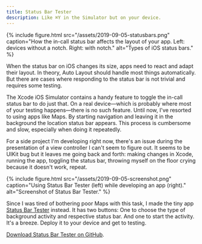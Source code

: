 ```yaml
---
title: Status Bar Tester
description: Like ⌘Y in the Simulator but on your device.
---
```


<!-- Quickly test the double-height status bar in your app on a real device. -->

{% include figure.html src="/assets/2019-09-05-statusbars.png" caption="How the in-call status bar affects the layout of your app. Left: devices without a notch. Right: with notch." alt="Types of iOS status bars." %}

When the status bar on iOS changes its size, apps need to react and adapt their layout. In theory, Auto Layout should handle most things automatically. But there are cases where responding to the status bar is not trivial and requires some testing.

The Xcode iOS Simulator contains a handy feature to toggle the in-call status bar to do just that. On a real device—which is probably where most of your testing happens—there is no such feature. Until now, I've resorted to using apps like Maps. By starting navigation and leaving it in the background the location status bar appears. This process is cumbersome and slow, especially when doing it repeatedly.

For a side project I'm developing right now, there's an issue during the presentation of a view controller I can't seem to figure out. It seems to be UIKit bug but it leaves me going back and forth: making changes in Xcode, running the app, toggling the status bar, throwing myself on the floor crying because it doesn't work, repeat.

{% include figure.html src="/assets/2019-09-05-screenshot.png" caption="Using Status Bar Tester (left) while developing an app (right)." alt="Screenshot of Status Bar Tester." %}

Since I was tired of bothering poor Maps with this task, I made the tiny app [Status Bar Tester](https://github.com/arthurhammer/StatusBarTester) instead. It has two buttons: One to choose the type of background activity and respective status bar. And one to start the activity. It's a breeze. Deploy it to your device and get to testing.

[Download Status Bar Tester on GitHub](https://github.com/arthurhammer/StatusBarTester).